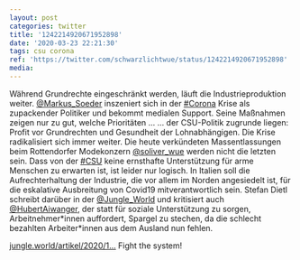```yaml
---
layout: post
categories: twitter
title: '1242214920671952898'
date: '2020-03-23 22:21:30'
tags: csu corona
ref: 'https://twitter.com/schwarzlichtwue/status/1242214920671952898'
media:
---
```

Während Grundrechte eingeschränkt werden, läuft die Industrieproduktion weiter. [@Markus_Soeder](https://twitter.com/Markus_Soeder) inszeniert sich in der [#Corona](/t/corona) Krise als zupackender Politiker und bekommt medialen Support. Seine Maßnahmen zeigen nur zu gut, welche Prioritäten … 
… der CSU-Politik zugrunde liegen: Profit vor Grundrechten und Gesundheit der Lohnabhängigen. 
Die Krise radikalisiert sich immer weiter. Die heute verkündeten Massentlassungen beim Rottendorfer Modekonzern [@soliver_wue](https://twitter.com/soliver_wue) werden nicht die letzten sein. Dass von der [#CSU](/t/csu) keine ernsthafte Unterstützung für arme Menschen zu erwarten ist, ist leider nur logisch. 
In Italien soll die Aufrechterhaltung der Industrie, die vor allem im Norden angesiedelt ist, für die eskalative Ausbreitung von Covid19 mitverantwortlich sein. 
Stefan Dietl schreibt darüber in der [@Jungle_World](https://twitter.com/Jungle_World) und kritisiert auch [@HubertAiwanger](https://twitter.com/HubertAiwanger), der statt für soziale Unterstützung zu sorgen, Arbeitnehmer\*innen auffordert, Spargel zu stechen, da die schlecht bezahlten Arbeiter\*innen aus dem Ausland nun fehlen.

[jungle.world/artikel/2020/1…](https://jungle.world/artikel/2020/12/spargelstechen-statt-lohnfortzahlung) 
Fight the system! 